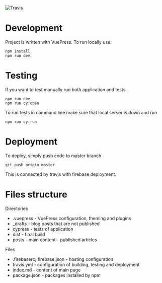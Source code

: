 ![Travis](https://travis-ci.org/gustawdaniel/blog.gustawdaniel.com.svg?branch=master)

# Development

Project is written with VuePress. To run locally use:

```
npm install
npm run dev
```

# Testing

If you want to test manually run both application and tests

```
npm run dev
npm run cy:open
```

To run tests in command line make sure that local server is down and run

```
npm run cy:run
```


# Deployment

To deploy, simply push code to master branch

```
git push origin master
```

This is connected by travis with firebase deployment.

# Files structure

Directories

- .vuepress - VuePress configuration, theming and plugins
- _drafts - blog posts that are not published
- cypress - tests of application
- dist - final build
- posts - main content - published articles

Files

- .firebaserc, firebase.json - hosting configuration
- travis.yml - configuration of building, testing and deployment 
- index.md - content of main page
- package.json - packages installed by npm